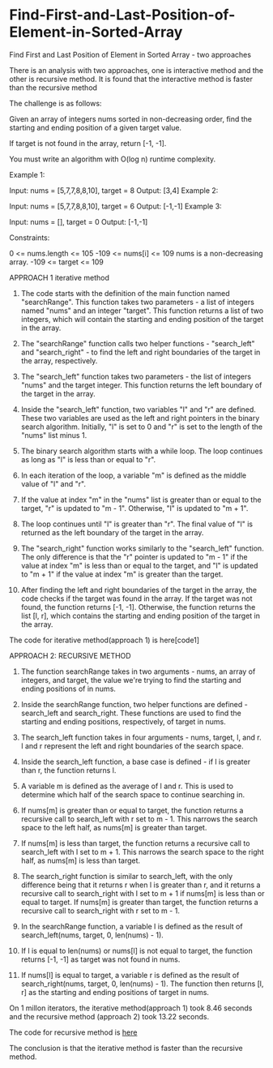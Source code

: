 # Find-First-and-Last-Position-of-Element-in-Sorted-Array
Find First and Last Position of Element in Sorted Array - two approaches

There is an analysis with two approaches, one is interactive method and the other is recursive method.  It is found that the interactive method is faster than the recursive method

The challenge is as follows:

Given an array of integers nums sorted in non-decreasing order, find the starting and ending position of a given target value.

If target is not found in the array, return [-1, -1].

You must write an algorithm with O(log n) runtime complexity.

 

Example 1:

Input: nums = [5,7,7,8,8,10], target = 8
Output: [3,4]
Example 2:

Input: nums = [5,7,7,8,8,10], target = 6
Output: [-1,-1]
Example 3:

Input: nums = [], target = 0
Output: [-1,-1]
 

Constraints:

0 <= nums.length <= 105
-109 <= nums[i] <= 109
nums is a non-decreasing array.
-109 <= target <= 109

APPROACH 1 iterative method

1. The code starts with the definition of the main function named "searchRange". This function takes two parameters - a list of integers named "nums" and an integer "target". This function returns a list of two integers, which will contain the starting and ending position of the target in the array.

2. The "searchRange" function calls two helper functions - "search_left" and "search_right" - to find the left and right boundaries of the target in the array, respectively.

3. The "search_left" function takes two parameters - the list of integers "nums" and the target integer. This function returns the left boundary of the target in the array.

4. Inside the "search_left" function, two variables "l" and "r" are defined. These two variables are used as the left and right pointers in the binary search algorithm. Initially, "l" is set to 0 and "r" is set to the length of the "nums" list minus 1.

5. The binary search algorithm starts with a while loop. The loop continues as long as "l" is less than or equal to "r".

6. In each iteration of the loop, a variable "m" is defined as the middle value of "l" and "r".

7. If the value at index "m" in the "nums" list is greater than or equal to the target, "r" is updated to "m - 1". Otherwise, "l" is updated to "m + 1".

8. The loop continues until "l" is greater than "r". The final value of "l" is returned as the left boundary of the target in the array.

9. The "search_right" function works similarly to the "search_left" function. The only difference is that the "r" pointer is updated to "m - 1" if the value at index "m" is less than or equal to the target, and "l" is updated to "m + 1" if the value at index "m" is greater than the target.

10. After finding the left and right boundaries of the target in the array, the code checks if the target was found in the array. If the target was not found, the function returns [-1, -1]. Otherwise, the function returns the list [l, r], which contains the starting and ending position of the target in the array.

The code for iterative method(approach 1) is here[code1]

APPROACH 2: RECURSIVE METHOD

1. The function searchRange takes in two arguments - nums, an array of integers, and target, the value we're trying to find the starting and ending positions of in nums.

2. Inside the searchRange function, two helper functions are defined - search_left and search_right. These functions are used to find the starting and ending positions, respectively, of target in nums.

3. The search_left function takes in four arguments - nums, target, l, and r. l and r represent the left and right boundaries of the search space.

4. Inside the search_left function, a base case is defined - if l is greater than r, the function returns l.

5. A variable m is defined as the average of l and r. This is used to determine which half of the search space to continue searching in.

6. If nums[m] is greater than or equal to target, the function returns a recursive call to search_left with r set to m - 1. This narrows the search space to the left half, as nums[m] is greater than target.

7. If nums[m] is less than target, the function returns a recursive call to search_left with l set to m + 1. This narrows the search space to the right half, as nums[m] is less than target.

8. The search_right function is similar to search_left, with the only difference being that it returns r when l is greater than r, and it returns a recursive call to search_right with l set to m + 1 if nums[m] is less than or equal to target. If nums[m] is greater than target, the function returns a recursive call to search_right with r set to m - 1.

9. In the searchRange function, a variable l is defined as the result of search_left(nums, target, 0, len(nums) - 1).

10. If l is equal to len(nums) or nums[l] is not equal to target, the function returns [-1, -1] as target was not found in nums.

11. If nums[l] is equal to target, a variable r is defined as the result of search_right(nums, target, 0, len(nums) - 1). The function then returns [l, r] as the starting and ending positions of target in nums.

On 1 millon iterators, the iterative method(approach 1) took 8.46 seconds and the recursive method (approach 2) took 13.22 seconds.  

The code for recursive method is [here](code2)

The conclusion is that the iterative method is faster than the recursive method.




